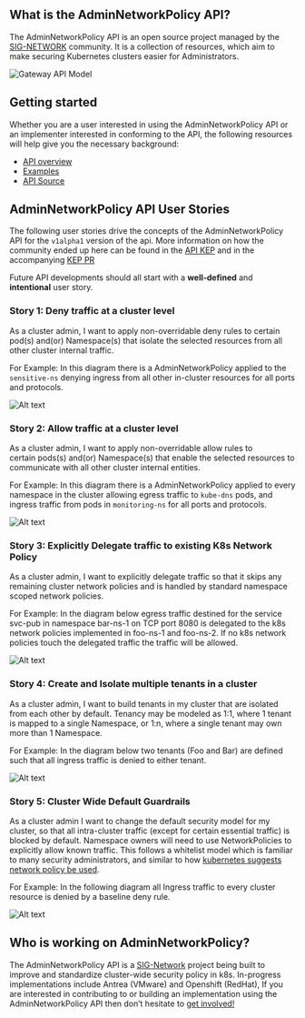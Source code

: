 ## What is the AdminNetworkPolicy API?

The AdminNetworkPolicy API is an open source project managed by the [SIG-NETWORK][sig-network]
community. It is a collection of resources, which aim to make securing Kubernetes 
clusters easier for Administrators.  

![Gateway API Model](../images/ANP-api-model.png)

## Getting started

Whether you are a user interested in using the AdminNetworkPolicy API or an implementer 
interested in conforming to the API, the following resources will help give 
you the necessary background:

- [API overview](/guides/api-overview)
- [Examples](/guides/examples)
- [API Source](https://github.com/kubernetes-sigs/network-policy-api/tree/master/apis/v1alpha1)


## AdminNetworkPolicy API User Stories

The following user stories drive the concepts of the AdminNetworkPolicy API for the 
`v1alpha1` version of the api. More information on how the community ended up here 
can be found in the [API KEP](https://github.com/kubernetes/enhancements/tree/master/keps/sig-network/2091-admin-network-policy)
and in the accompanying [KEP PR](https://github.com/kubernetes/enhancements/pull/2522)

Future API developments should all start with a **well-defined** and **intentional** 
user story.

### Story 1: Deny traffic at a cluster level

As a cluster admin, I want to apply non-overridable deny rules
to certain pod(s) and(or) Namespace(s) that isolate the selected
resources from all other cluster internal traffic.

For Example: In this diagram there is a AdminNetworkPolicy applied to the
`sensitive-ns` denying ingress from all other in-cluster resources for all
ports and protocols.

![Alt text](../images/explicit_deny.png?raw=true "Explicit Deny")

### Story 2: Allow traffic at a cluster level

As a cluster admin, I want to apply non-overridable allow rules to  
certain pods(s) and(or) Namespace(s) that enable the selected resources
to communicate with all other cluster internal entities.  

For Example: In this diagram there is a AdminNetworkPolicy applied to every
namespace in the cluster allowing egress traffic to `kube-dns` pods, and ingress
traffic from pods in `monitoring-ns` for all ports and protocols.

![Alt text](../images/explicit_allow.png?raw=true "Explicit Allow")

### Story 3: Explicitly Delegate traffic to existing K8s Network Policy

As a cluster admin, I want to explicitly delegate traffic so that it
skips any remaining cluster network policies and is handled by standard
namespace scoped network policies.

For Example: In the diagram below egress traffic destined for the service svc-pub
in namespace bar-ns-1 on TCP port 8080 is delegated to the k8s network policies
implemented in foo-ns-1 and foo-ns-2. If no k8s network policies touch the
delegated traffic the traffic will be allowed.

![Alt text](../images/delegation.png?raw=true "Delegate")

### Story 4: Create and Isolate multiple tenants in a cluster

As a cluster admin, I want to build tenants in my cluster that are isolated from
each other by default. Tenancy may be modeled as 1:1, where 1 tenant is mapped
to a single Namespace, or 1:n, where a single tenant may own more than 1 Namespace.

For Example: In the diagram below two tenants (Foo and Bar) are defined such that
all ingress traffic is denied to either tenant.  

![Alt text](../images/tenants.png?raw=true "Tenants")

### Story 5: Cluster Wide Default Guardrails

As a cluster admin I want to change the default security model for my cluster,
so that all intra-cluster traffic (except for certain essential traffic) is
blocked by default. Namespace owners will need to use NetworkPolicies to
explicitly allow known traffic. This follows a whitelist model which is
familiar to many security administrators, and similar
to how [kubernetes suggests network policy be used](https://kubernetes.io/docs/concepts/services-networking/network-policies/#default-policies).

For Example: In the following diagram all Ingress traffic to every cluster
resource is denied by a baseline deny rule.

![Alt text](../images/baseline.png?raw=true "Default Rules")

## Who is working on AdminNetworkPolicy?

The AdminNetworkPolicy API is a
[SIG-Network](https://github.com/kubernetes/community/tree/master/sig-network)
project being built to improve and standardize cluster-wide security policy in k8s. In-progress implementations include Antrea (VMware) and Openshift (RedHat),
If you are interested in contributing to or
building an implementation using the AdminNetworkPolicy API then don’t hesitate to [get
involved!](/contributing/community)

[sig-network]: https://github.com/kubernetes/community/tree/master/sig-network

